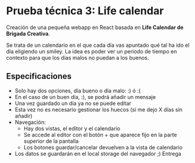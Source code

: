 # Prueba técnica 3: Life calendar

Creación de una pequeña webapp en React basada en __Life Calendar de Brigada Creativa__.

Se trata de un calendario en el que cada día vas apuntado qué tal ha ido el día eligiendo un smiley. La idea es poder ver un periodo de tiempo en contexto para que los días malos no puedan a los buenos.

## Especificaciones

* Solo hay dos opciones, día bueno o día malo: :) ó :(
* En el caso de un buen día, :), se podrá añadir un mensaje
* Una vez guardado un día ya no se puede editar
* Esta vez no es necesario gestionar los huecos (si me dejo X días sin añadir)
* Navegación:
	* Hay dos vistas, el editor y el calendario
	* Se accede al editor con el botón + que aparece fijo en la parte superior de la pantalla
	* Los botones guardar/cancelar devuelven a la vista de calendario
* Los datos se guardarán en el local storage del navegador ;)
Entrega
